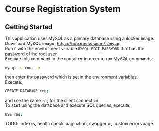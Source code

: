 # Course Registration System

## Getting Started
This application uses MySQL as a primary database using a docker image.<br>
Download MySQL image: https://hub.docker.com/_/mysql<br>
Run it with the environment variable `MYSQL_ROOT_PASSWORD` that has the password of the root user.<br>
Execute this command in the container in order to run MySQL commands: 
```sh
mysql -u root -p
```
then enter the password which is set in the environment variables.<br>
Execute: 
```sh
CREATE DATABASE reg;
```
and use the name `reg` for the client connection.<br>
To start using the database and execute SQL queries, execute:
```sh
USE reg;
```

TODO: indexes, health check, pagination, swagger ui, custom errors page 